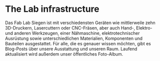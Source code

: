 # The Lab infrastructure

Das Fab Lab Siegen ist mit verschiedensten Geräten wie mittlerweile zehn 3D-Druckern, Lasercuttern oder CNC-Fräsen, aber auch Hand-, Elektro- und anderen Werkzeugen, einer Nähmaschine, elektrotechnischer Ausrüstung sowie unterschiedlichen Materialien, Komponenten und Bauteilen ausgestattet. Für alle, die es genauer wissen möchten, gibt es Blog-Posts über unsere Ausstattung und unseren Raum. Laufend aktualisiert wird außerdem unser öffentliches Foto-Album.